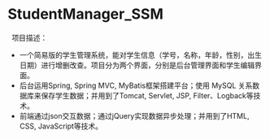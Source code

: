 # StudentManager_SSM
 
项目描述：
-  一个简易版的学生管理系统，能对学生信息（学号，名称，年龄，性别，出生日期）进行增删改查。项目分为两个界面，分别是后台管理界面和学生编辑界面。
-  后台运用Spring, Spring MVC, MyBatis框架搭建平台；使用 MySQL 关系数据库来保存学生数据；并用到了Tomcat, Servlet, JSP, Filter、Logback等技术。
-  前端通过json交互数据；通过jQuery实现数据异步处理；并用到了HTML, CSS, JavaScript等技术。

